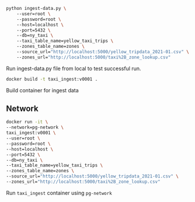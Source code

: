 ```sh
python ingest-data.py \    
    --user=root \  
    --password=root \  
    --host=localhost \  
    --port=5432 \  
    --db=ny_taxi \  
    --taxi_table_name=yellow_taxi_trips \  
    --zones_table_name=zones \  
    --source_url="http://localhost:5000/yellow_tripdata_2021-01.csv" \  
    --zones_url="http://localhost:5000/taxi%2B_zone_lookup.csv" 
```
Run ingest-data.py file from local to test successful run.

```sh
docker build -t taxi_ingest:v0001 .
```
Build container for ingest data

<!-- URL = "https://s3.amazonaws.com/nyc-tlc/trip+data/yellow_tripdata_2021-01.csv" -->
## Network
```sh 
docker run -it \
--network=pg-network \
taxi_ingest:v0001 \
--user=root \
--password=root \
--host=localhost \
--port=5432 \
--db=ny_taxi \
--taxi_table_name=yellow_taxi_trips \
--zones_table_name=zones \
--source_url="http://localhost:5000/yellow_tripdata_2021-01.csv" \
--zones_url="http://localhost:5000/taxi%2B_zone_lookup.csv" 
```

Run `taxi_ingest` container using `pg-network`